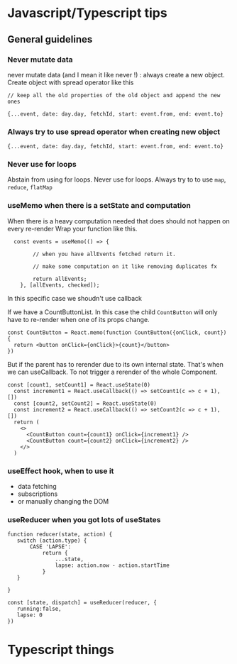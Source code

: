 

# Javascript/Typescript tips


## General guidelines

### **Never mutate data**
 never mutate data (and I mean it like never !) : always create a new object. Create object with spread operator like this 
 ```
 // keep all the old properties of the old object and append the new ones

 {...event, date: day.day, fetchId, start: event.from, end: event.to}
 ```

 ### **Always try to use spread operator when creating new object**

 ```
 {...event, date: day.day, fetchId, start: event.from, end: event.to}
 ```


 ### **Never use for loops**
Abstain from using for loops.
Never use for loops. Always try to to use `map`, `reduce`, `flatMap` 


### **useMemo when there is a setState and computation**

When there is a heavy computation needed that does should not happen on every re-render 
Wrap your function like this.
```
  const events = useMemo(() => {

        // when you have allEvents fetched return it.

        // make some computation on it like removing duplicates fx
        
        return allEvents;
    }, [allEvents, checked]);
```
In this specific case we shoudn't use callback

If we have a CountButtonList. In this case the child `CountButton` will only have to re-render when one of its props change.

```
const CountButton = React.memo(function CountButton({onClick, count}) {
  return <button onClick={onClick}>{count}</button>
})
```
But if the parent has to rerender due to its own internal state.
That's when we can useCallback. To not trigger a rerender of the whole Component. 

```
const [count1, setCount1] = React.useState(0)
  const increment1 = React.useCallback(() => setCount1(c => c + 1), [])
  const [count2, setCount2] = React.useState(0)
  const increment2 = React.useCallback(() => setCount2(c => c + 1), [])
  return (
    <>
      <CountButton count={count1} onClick={increment1} />
      <CountButton count={count2} onClick={increment2} />
    </>
  )
```


### **useEffect** hook, when to use it

 - data fetching
 - subscriptions
 - or manually changing the DOM


 ### **useReducer** when you got lots of useStates

 ```
function reducer(state, action) {
    switch (action.type) {
        CASE 'LAPSE': 
            return {
                ...state,
                lapse: action.now - action.startTime
            }
    }

}

const [state, dispatch] = useReducer(reducer, {
    running:false,
    lapse: 0
})

 ```

# Typescript things



